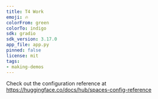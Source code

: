 ```yaml
---
title: T4 Work
emoji: 🔥
colorFrom: green
colorTo: indigo
sdk: gradio
sdk_version: 3.17.0
app_file: app.py
pinned: false
license: mit
tags:
- making-demos
---
```


Check out the configuration reference at https://huggingface.co/docs/hub/spaces-config-reference